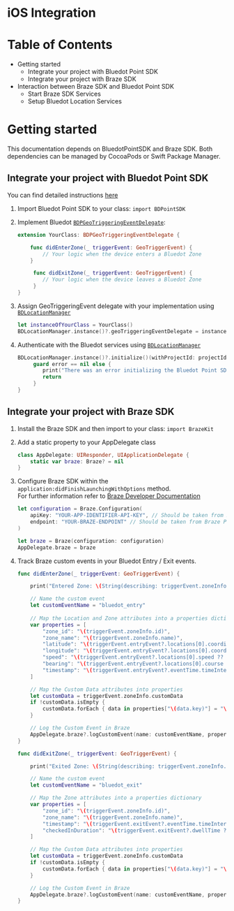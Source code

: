 iOS Integration
=====================

Table of Contents
=================

*   Getting started
    *   Integrate your project with Bluedot Point SDK
    *   Integrate your project with Braze SDK
*   Interaction between Braze SDK and Bluedot Point SDK
    *   Start Braze SDK Services
    *   Setup Bluedot Location Services

Getting started
===============

This documentation depends on BluedotPointSDK and Braze SDK. Both dependencies can be managed by CocoaPods or Swift Package Manager.

Integrate your project with Bluedot Point SDK
---------------------------------------------

You can find detailed instructions [here](../../Point%20SDK/iOS/Quick%20Start.md)

1.  Import Bluedot Point SDK to your class: `import BDPointSDK`
2.  Implement Bluedot [`BDPGeoTriggeringEventDelegate`](https://ios-docs.bluedot.io/Protocols/BDPGeoTriggeringEventDelegate.html):
        
    ```swift
    extension YourClass: BDPGeoTriggeringEventDelegate {
    
        func didEnterZone(_ triggerEvent: GeoTriggerEvent) {
            // Your logic when the device enters a Bluedot Zone
        }
    
         func didExitZone(_ triggerEvent: GeoTriggerEvent) {
            // Your logic when the device leaves a Bluedot Zone
         }
    }
    ```
3.  Assign GeoTriggeringEvent delegate with your implementation using [`BDLocationManager`](https://ios-docs.bluedot.io/Classes/BDLocationManager.html)
    
    ```swift
    let instanceOfYourClass = YourClass()
    BDLocationManager.instance()?.geoTriggeringEventDelegate = instanceOfYourClass
    ```
    
4.  Authenticate with the Bluedot services using [`BDLocationManager`](https://ios-docs.bluedot.io/Classes/BDLocationManager.html#/c:objc(cs)BDLocationManager(im)initializeWithProjectId:completion:)
    
    ```swift
    BDLocationManager.instance()?.initialize()(withProjectId: projectId) { error in
         guard error == nil else {
            print("There was an error initializing the Bluedot Point SDK: \(error.localizedDescription)")
            return
         }
    }
    ```
    

Integrate your project with Braze SDK
--------------------------------------

1.  Install the Braze SDK and then import to your class: `import BrazeKit`

2.	Add a static property to your AppDelegate class

	```swift
	class AppDelegate: UIResponder, UIApplicationDelegate {
  		static var braze: Braze? = nil
	}
	```

3.  Configure Braze SDK within the `application:didFinishLaunchingWithOptions` method.  
For further information refer to [Braze Developer Documentation](https://www.braze.com/docs/developer_guide/platform_integration_guides/swift/initial_sdk_setup/overview)

	```swift
	let configuration = Braze.Configuration(
		apiKey: "YOUR-APP-IDENTIFIER-API-KEY", // Should be taken from Braze Portal -> Manage Settings -> Settings Tab -> Your App -> API Key
		endpoint: "YOUR-BRAZE-ENDPOINT" // Should be taken from Braze Portal -> Manage Settings -> Settings Tab -> Your App -> SDK Endpoint
	)

	let braze = Braze(configuration: configuration)
	AppDelegate.braze = braze
	```

4.  Track Braze custom events in your Bluedot Entry / Exit events.

	```swift
	func didEnterZone(_ triggerEvent: GeoTriggerEvent) {
	
		print("Entered Zone: \(String(describing: triggerEvent.zoneInfo.name))")
	
		// Name the custom event
		let customEventName = "bluedot_entry"
			
		// Map the Location and Zone attributes into a properties dictionary
		var properties = [
			"zone_id": "\(triggerEvent.zoneInfo.id)",
			"zone_name": "\(triggerEvent.zoneInfo.name)",
			"latitude": "\(triggerEvent.entryEvent?.locations[0].coordinate.latitude ?? 0.0)",
			"longitude": "\(triggerEvent.entryEvent?.locations[0].coordinate.longitude ?? 0.0)",
			"speed": "\(triggerEvent.entryEvent?.locations[0].speed ?? 0.0)",
			"bearing": "\(triggerEvent.entryEvent?.locations[0].course ?? 0.0)",
			"timestamp": "\(triggerEvent.entryEvent?.eventTime.timeIntervalSince1970 ?? 0.0)",
		]
	
		// Map the Custom Data attributes into properties
		let customData = triggerEvent.zoneInfo.customData
		if !customData.isEmpty {
			customData.forEach { data in properties["\(data.key)"] = "\(data.value)"}
		}
	
		// Log the Custom Event in Braze
		AppDelegate.braze?.logCustomEvent(name: customEventName, properties: properties)
	}

	func didExitZone(_ triggerEvent: GeoTriggerEvent) {

		print("Exited Zone: \(String(describing: triggerEvent.zoneInfo.name))")
	
		// Name the custom event
		let customEventName = "bluedot_exit"
	
		// Map the Zone attributes into a properties dictionary
		var properties = [
			"zone_id": "\(triggerEvent.zoneInfo.id)",
			"zone_name": "\(triggerEvent.zoneInfo.name)",
			"timestamp": "\(triggerEvent.exitEvent?.eventTime.timeIntervalSince1970 ?? 0.0)",
			"checkedInDuration": "\(triggerEvent.exitEvent?.dwellTime ?? 0.0)"
		]
	
		// Map the Custom Data attributes into properties
		let customData = triggerEvent.zoneInfo.customData
		if !customData.isEmpty {
			customData.forEach { data in properties["\(data.key)"] = "\(data.value)"}
		}
	
		// Log the Custom Event in Braze
		AppDelegate.braze?.logCustomEvent(name: customEventName, properties: properties)
	}
	```